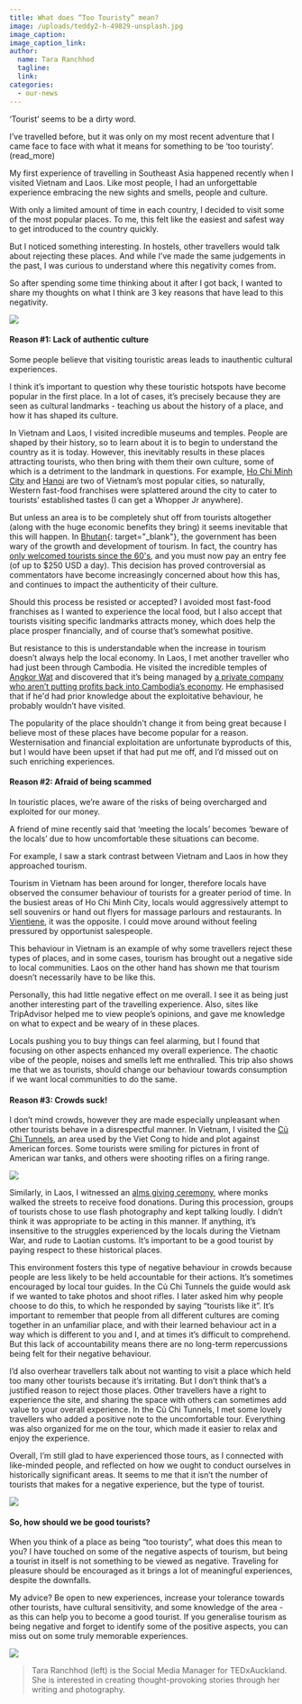 ```yaml
---
title: What does “Too Touristy” mean?
image: /uploads/teddy2-h-49829-unsplash.jpg
image_caption:
image_caption_link:
author:
  name: Tara Ranchhod
  tagline:
  link:
categories:
  - our-news
---
```


‘Tourist’ seems to be a dirty word.

I’ve travelled before, but it was only on my most recent adventure that I came face to face with what it means for something to be ‘too touristy’. (read\_more)

My first experience of travelling in Southeast Asia happened recently when I visited Vietnam and Laos. Like most people, I had an unforgettable experience embracing the new sights and smells, people and culture.&nbsp;

With only a limited amount of time in each country, I decided to visit some of the most popular places. To me, this felt like the easiest and safest way to get introduced to the country quickly.

But I noticed something interesting. In hostels, other travellers would talk about rejecting these places. And while I’ve made the same judgements in the past, I was curious to understand where this negativity comes from.

So after spending some time thinking about it after I got back, I wanted to share my thoughts on what I think are 3 key reasons that have lead to this negativity.

![](/uploads/4cdfe443-d722-4ec7-a4f8-0ff95ef55342.jpeg)

#### Reason #1: Lack of authentic culture

Some people believe that visiting touristic areas leads to inauthentic cultural experiences.

I think it’s important to question why these touristic hotspots have become popular in the first place. In a lot of cases, it’s precisely because they are seen as cultural landmarks - teaching us about the history of a place, and how it has shaped its culture.

In Vietnam and Laos, I visited incredible museums and temples. People are shaped by their history, so to learn about it is to begin to understand the country as it is today. However, this inevitably results in these places attracting tourists, who then bring with them their own culture, some of which is a detriment to the landmark in questions. For example,&nbsp;[Ho Chi Minh City](https://www.lonelyplanet.com/vietnam/ho-chi-minh-city) and [Hanoi](https://www.lonelyplanet.com/vietnam/hanoi) are two of Vietnam’s most popular cities, so naturally, Western fast-food franchises were splattered around the city to cater to tourists’ established tastes (I can get a Whopper Jr anywhere).&nbsp;

But unless an area is to be completely shut off from tourists altogether (along with the huge economic benefits they bring) it seems inevitable that this will happen. In [Bhutan](https://www.lonelyplanet.com/bhutan){: target="_blank"}, the government has been wary of the growth and development of tourism. In fact, the country has [only welcomed tourists since the 60's](https://www.bhutan.travel/page/getting-into-bhutan), and you must now pay an entry fee (of up to $250 USD a day). This decision has proved controversial as commentators have become increasingly concerned about how this has, and continues to impact the authenticity of their culture.&nbsp;

Should this process be resisted or accepted? I avoided most fast-food franchises as I wanted to experience the local food, but I also accept that tourists visiting specific landmarks attracts money, which does help the place prosper financially, and of course that’s somewhat positive.

But resistance to this is understandable when the increase in tourism doesn’t always help the local economy. In Laos, I met another traveller who had just been through Cambodia. He visited the incredible temples of [Angkor Wat](https://whc.unesco.org/en/list/668) and discovered that it’s being managed by [a private company who aren’t putting profits back into Cambodia’s economy](https://www.tripsavvy.com/angkor-wat-facts-1458741). He emphasised that if he'd had prior knowledge about the exploitative behaviour, he probably wouldn’t have visited.

The popularity of the place shouldn't change it from being great because I believe most of these places have become popular for a reason. Westernisation and financial exploitation are unfortunate byproducts of this, but I would have been upset if that had put me off, and I’d missed out on such enriching experiences.

#### Reason #2: Afraid of being scammed

In touristic places, we’re aware of the risks of being overcharged and exploited for our money.

A friend of mine recently said that ‘meeting the locals’ becomes ‘beware of the locals’ due to how uncomfortable these situations can become.

For example, I saw a stark contrast between Vietnam and Laos in how they approached tourism.

Tourism in Vietnam has been around for longer, therefore locals have observed the consumer behaviour of tourists for a greater period of time. In the busiest areas of Ho Chi Minh City, locals would aggressively attempt to sell souvenirs or hand out flyers for massage parlours and restaurants. In [Vientiene](https://www.lonelyplanet.com/laos/vientiane), it was the opposite. I could move around without feeling pressured by opportunist salespeople.

This behaviour in Vietnam is an example of why some travellers reject these types of places, and in some cases, tourism has brought out a negative side to local communities. Laos on the other hand has shown me that tourism doesn’t necessarily have to be like this.

Personally, this had little negative effect on me overall. I see it as being just another interesting part of the travelling experience. Also, sites like TripAdvisor helped me to view people’s opinions, and gave me knowledge on what to expect and be weary of in these places. &nbsp;

Locals pushing you to buy things can feel alarming, but I found that focusing on other aspects enhanced my overall experience. The chaotic vibe of the people, noises and smells left me enthralled. This trip also shows me that we as tourists, should change our behaviour towards consumption if we want local communities to do the same.

#### Reason #3: Crowds suck!

I don’t mind crowds, however they are made especially unpleasant when other tourists behave in a disrespectful manner. In Vietnam, I visited the [Củ Chi Tunnels](https://www.history.com/topics/vietnam-war/cu-chi-tunnels), an area used by the Viet Cong to hide and plot against American forces. Some tourists were smiling for pictures in front of American war tanks, and others were shooting rifles on a firing range.

![](/uploads/54727887-1031969140330922-7440055771074658304-n-copy.jpg)

Similarly, in Laos, I witnessed an [alms giving ceremony](http://www.visit-laos.com/luang-prabang/alms-giving-ceremony.htm), where monks walked the streets to receive food donations. During this procession, groups of tourists chose to use flash photography and kept talking loudly. I didn’t think it was appropriate to be acting in this manner. If anything, it’s insensitive to the struggles experienced by the locals during the Vietnam War, and rude to Laotian customs. It’s important to be a good tourist by paying respect to these historical places.

This environment fosters this type of negative behaviour in crowds because people are less likely to be held accountable for their actions. It’s sometimes encouraged by local tour guides. In the Củ Chi Tunnels the guide would ask if we wanted to take photos and shoot rifles. I later asked him why people choose to do this, to which he responded by saying “tourists like it”. It’s important to remember that people from all different cultures are coming together in an unfamiliar place, and with their learned behaviour act in a way which is different to you and I, and at times it’s difficult to comprehend. But this lack of accountability means there are no long-term repercussions being felt for their negative behaviour.

I’d also overhear travellers talk about not wanting to visit a place which held too many other tourists because it’s irritating. But I don’t think that’s a justified reason to reject those places. Other travellers have a right to experience the site, and sharing the space with others can sometimes add value to your overall experience. In the Củ Chi Tunnels, I met some lovely travellers who added a positive note to the uncomfortable tour. Everything was also organized for me on the tour, which made it easier to relax and enjoy the experience.

Overall, I’m still glad to have experienced those tours, as I connected with like-minded people, and reflected on how we ought to conduct ourselves in historically significant areas. It seems to me that it isn’t the number of tourists that makes for a negative experience, but the type of tourist.

![](/uploads/53905738-861055540953182-6681550970209435648-n-copy-2.jpg)

#### So, how should we be good tourists?

When you think of a place as being “too touristy”, what does this mean to you? I have touched on some of the negative aspects of tourism, but being a tourist in itself is not something to be viewed as negative. Traveling for pleasure should be encouraged as it brings a lot of meaningful experiences, despite the downfalls.

My advice? Be open to new experiences, increase your tolerance towards other tourists, have cultural sensitivity, and some knowledge of the area - as this can help you to become a good tourist. If you generalise tourism as being negative and forget to identify some of the positive aspects, you can miss out on some truly memorable experiences.

![](/uploads/tourists-copy.jpg)

> Tara Ranchhod (left) is the Social Media Manager for TEDxAuckland. She is interested in creating thought-provoking stories through her writing and photography.